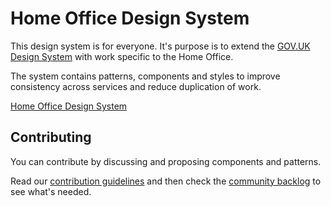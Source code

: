 # Home Office Design System

This design system is for everyone. It's purpose is to extend the [GOV.UK Design System](https://design-system.service.gov.uk/) with work specific to the Home Office. 

The system contains patterns, components and styles to improve consistency across services and reduce duplication of work.

[Home Office Design System](https://home-office-digital-patterns.herokuapp.com/patterns)

## Contributing

You can contribute by discussing and proposing components and patterns.

Read our [contribution guidelines](https://github.com/UKHomeOffice/design-system/blob/master/CONTRIBUTING.md) and then check the [community backlog](https://github.com/UKHomeOffice/design-system/projects/1) to see what's needed.
